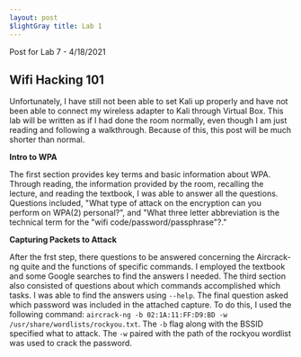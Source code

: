 ```yaml
---
layout: post 
$lightGray title: Lab 1 
---
```


Post for Lab 7 - 4/18/2021


## **Wifi Hacking 101** 

Unfortunately, I have still not been able to set Kali up properly and have not been able to connect my wireless adapter to Kali through Virtual Box. This lab will be written as if I had done the room normally, even though I am just reading and following a walkthrough. Because of this, this post will be much shorter than normal. 

**Intro to WPA**

The first section provides key terms and basic information about WPA. Through reading, the information provided by the room, recalling the lecture, and reading the textbook, I was able to answer all the questions. Questions included, "What type of attack on the encryption can you perform on WPA(2) personal?", and "What three letter abbreviation is the technical term for the "wifi code/password/passphrase"?."

**Capturing Packets to Attack**

After the frst step, there questions to be answered concerning the Aircrack-ng quite and the functions of specific commands. I employed the textbook and some Google searches to find the answers I needed. The third section also consisted of questions about which commands accomplished which tasks. I was able to find the answers using `--help`. The final question asked which password was included in the attached capture. To do this, I used the following command: `aircrack-ng -b 02:1A:11:FF:D9:BD -w /usr/share/wordlists/rockyou.txt`. The  `-b` flag along with the BSSID specified what to attack. The `-w` paired with the path of the rockyou wordlist was used to crack the password.
